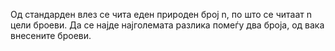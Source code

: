 Од стандарден влез се чита еден природен број n, по што се читаат n цели броеви. Да се најде најголемата разлика помеѓу два броја, од вака внесените броеви. 